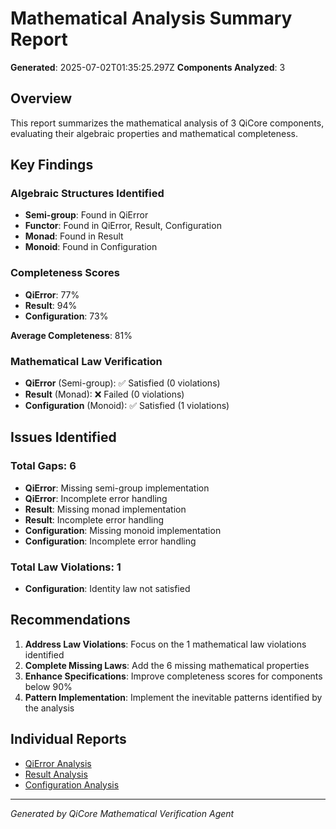 # Mathematical Analysis Summary Report

**Generated**: 2025-07-02T01:35:25.297Z
**Components Analyzed**: 3

## Overview

This report summarizes the mathematical analysis of 3 QiCore components, evaluating their algebraic properties and mathematical completeness.

## Key Findings

### Algebraic Structures Identified
- **Semi-group**: Found in QiError
- **Functor**: Found in QiError, Result<T>, Configuration
- **Monad**: Found in Result<T>
- **Monoid**: Found in Configuration

### Completeness Scores
- **QiError**: 77%
- **Result<T>**: 94%
- **Configuration**: 73%

**Average Completeness**: 81%

### Mathematical Law Verification
- **QiError** (Semi-group): ✅ Satisfied (0 violations)
- **Result<T>** (Monad): ❌ Failed (0 violations)
- **Configuration** (Monoid): ✅ Satisfied (1 violations)

## Issues Identified

### Total Gaps: 6
- **QiError**: Missing semi-group implementation
- **QiError**: Incomplete error handling
- **Result<T>**: Missing monad implementation
- **Result<T>**: Incomplete error handling
- **Configuration**: Missing monoid implementation
- **Configuration**: Incomplete error handling

### Total Law Violations: 1
- **Configuration**: Identity law not satisfied

## Recommendations

1. **Address Law Violations**: Focus on the 1 mathematical law violations identified
2. **Complete Missing Laws**: Add the 6 missing mathematical properties
3. **Enhance Specifications**: Improve completeness scores for components below 90%
4. **Pattern Implementation**: Implement the inevitable patterns identified by the analysis

## Individual Reports

- [QiError Analysis](qierror-analysis.md)
- [Result<T> Analysis](resultt-analysis.md)
- [Configuration Analysis](configuration-analysis.md)

---
*Generated by QiCore Mathematical Verification Agent*
